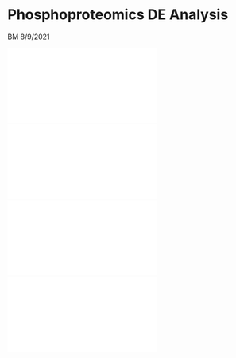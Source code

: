 Phosphoproteomics DE Analysis
================
BM
8/9/2021

![](../DEP_output/cell_line_metformin_excl_NLC/GLC_metformin.enh_volcanos.cell_line_metformin_excl_NLC.pdf)<!-- -->![](../DEP_output/cell_line_metformin_excl_NLC/GLC_metformin.PCAse.cell_line_metformin_excl_NLC.pdf)<!-- -->![](../DEP_output/cell_line_metformin_excl_YES/GLC_NLC.enh_volcanos.cell_line_metformin_excl_YES.pdf)<!-- -->![](../DEP_output/cell_line_metformin_excl_YES/GLC_NLC.PCAse.cell_line_metformin_excl_YES.pdf)<!-- -->
